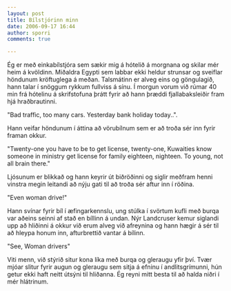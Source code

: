 ```yaml
---
layout: post
title: Bílstjórinn minn
date: 2006-09-17 16:44
author: sporri
comments: true

---
```

Ég er með einkabílstjóra sem sækir mig á hótelið á morgnana og skilar mér heim á kvöldinn. Miðaldra Egypti sem labbar ekki heldur strunsar og sveiflar höndunum kröftuglega á meðan. Talsmátinn er alveg eins og göngulagið, hann talar í snöggum rykkum fullviss á sínu.  Í morgun vorum við rúmar 40 min frá hótelinu á skrifstofuna þrátt fyrir að hann þræddi fjallabaksleiðir fram hjá hraðbrautinni. 

"Bad traffic, too many cars. Yesterday bank holiday today..". 

Hann veifar höndunum í áttina að vörubílnum sem er að troða sér inn fyrir framan okkur.

"Twenty-one you have to be to get license, twenty-one, Kuwaities know someone in ministry get license for family eighteen, nighteen. To young, not all brain there." 

Ljósunum er blikkað og hann keyrir út biðröðinni og siglir meðfram henni vinstra megin leitandi að nýju gati til að troða sér aftur inn í röðina.

"Even woman drive!"

Hann svínar fyrir bíl í æfingarkennslu, ung stúlka í svörtum kufli með burqa var aðeins seinni af stað en bíllinn á undan. Nýr Landcruser kemur siglandi upp að hliðinni á okkur við erum alveg við afreynina og hann hægir á sér til að hleypa honum inn, afturbrettið vantar á bílinn.

"See, Woman drivers"

Viti menn, við stýrið situr kona líka með burqa og gleraugu yfir því. Tvær mjóar slitur fyrir augun og gleraugu sem sitja á efninu í andlitsgrímunni, hún getur ekki haft neitt útsýni til hliðanna. Ég reyni mitt besta til að halda niðri í mér hlátrinum.
